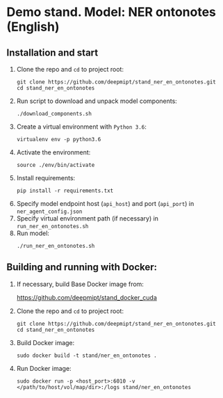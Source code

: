 # Demo stand. Model: NER ontonotes (English)

## Installation and start
1. Clone the repo and `cd` to project root:
    ```
    git clone https://github.com/deepmipt/stand_ner_en_ontonotes.git
    cd stand_ner_en_ontonotes
    ```
2. Run script to download and unpack model components:
    ```
    ./download_components.sh
    ```   
3. Create a virtual environment with `Python 3.6`:
    ```
    virtualenv env -p python3.6
    ```
4. Activate the environment:
    ```
    source ./env/bin/activate
    ```
5. Install requirements:
    ```
    pip install -r requirements.txt
    ```
6. Specify model endpoint host (`api_host`) and port (`api_port`) in `ner_agent_config.json`
7. Specify virtual environment path (if necessary) in `run_ner_en_ontonotes.sh`
8. Run model:
    ```
    ./run_ner_en_ontonotes.sh
    ```
## Building and running with Docker:
1. If necessary, build Base Docker image from:

   https://github.com/deepmipt/stand_docker_cuda
  
2. Clone the repo and `cd` to project root:
    ```
    git clone https://github.com/deepmipt/stand_ner_en_ontonotes.git
    cd stand_ner_en_ontonotes
    ```
3. Build Docker image:
   ```
   sudo docker build -t stand/ner_en_ontonotes .
   ```
4. Run Docker image:
   ```
   sudo docker run -p <host_port>:6010 -v </path/to/host/vol/map/dir>:/logs stand/ner_en_ontonotes
   ```